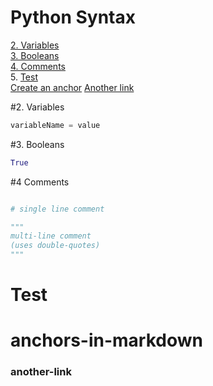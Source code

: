 # Python Syntax

[2. Variables](#2.Variables)  
[3. Booleans](#3.)  
[4. Comments](#Comments)  
5. [Test](#Test)  
[Create an anchor](#anchors-in-markdown)
[Another link](###another-link)

#2. Variables

```python
variableName = value
```

#3. Booleans

```python
True
```

#4 Comments

```python

# single line comment

"""
multi-line comment
(uses double-quotes)
"""

```

# Test

# anchors-in-markdown

### another-link

